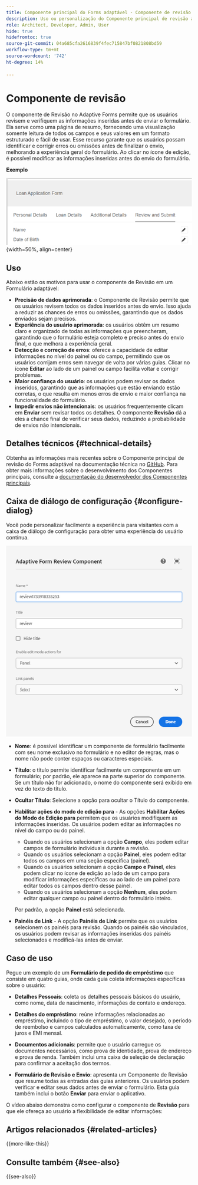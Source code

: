 ```yaml
---
title: Componente principal do Forms adaptável - Componente de revisão
description: Uso ou personalização do Componente principal de revisão adaptável do Forms.
role: Architect, Developer, Admin, User
hide: true
hidefromtoc: true
source-git-commit: 04a685cfa2616839f4fec715847bf0821808bd59
workflow-type: tm+mt
source-wordcount: '742'
ht-degree: 14%

---
```



# Componente de revisão

O componente de Revisão no Adaptive Forms permite que os usuários revisem e verifiquem as informações inseridas antes de enviar o formulário. Ela serve como uma página de resumo, fornecendo uma visualização somente leitura de todos os campos e seus valores em um formato estruturado e fácil de usar. Esse recurso garante que os usuários possam identificar e corrigir erros ou omissões antes de finalizar o envio, melhorando a experiência geral do formulário. Ao clicar no ícone de edição, é possível modificar as informações inseridas antes do envio do formulário.

**Exemplo**

![Componente de revisão](/help/adaptive-forms/assets/review-component.png){width=50%, align=center}

## Uso

Abaixo estão os motivos para usar o componente de Revisão em um Formulário adaptável:

- **Precisão de dados aprimorada**: o Componente de Revisão permite que os usuários revisem todos os dados inseridos antes do envio. Isso ajuda a reduzir as chances de erros ou omissões, garantindo que os dados enviados sejam precisos.
- **Experiência do usuário aprimorada**: os usuários obtêm um resumo claro e organizado de todas as informações que preencheram, garantindo que o formulário esteja completo e preciso antes do envio final, o que melhora a experiência geral.
- **Detecção e correção de erros**: oferece a capacidade de editar informações no nível do painel ou do campo, permitindo que os usuários corrijam erros sem navegar de volta por várias guias. Clicar no ícone **Editar** ao lado de um painel ou campo facilita voltar e corrigir problemas.
- **Maior confiança do usuário**: os usuários podem revisar os dados inseridos, garantindo que as informações que estão enviando estão corretas, o que resulta em menos erros de envio e maior confiança na funcionalidade do formulário.
- **Impedir envios não intencionais**: os usuários frequentemente clicam em **Enviar** sem revisar todos os detalhes. O componente **Revisão** dá a eles a chance final de verificar seus dados, reduzindo a probabilidade de envios não intencionais.


## Detalhes técnicos {#technical-details}

Obtenha as informações mais recentes sobre o Componente principal de revisão do Forms adaptável na documentação técnica no [GitHub](https://github.com/adobe/aem-core-forms-components/tree/master/ui.af.apps/src/main/content/jcr_root/apps/core/fd/components/form/textinput/v1/textinput). Para obter mais informações sobre o desenvolvimento dos Componentes principais, consulte a [documentação do desenvolvedor dos Componentes principais](/help/developing/overview.md).

## Caixa de diálogo de configuração {#configure-dialog}

Você pode personalizar facilmente a experiência para visitantes com a caixa de diálogo de configuração para obter uma experiência do usuário contínua.

![Configurar caixa de diálogo](/help/adaptive-forms/assets/review-component-configure-dialog.png)

- **Nome**: é possível identificar um componente de formulário facilmente com seu nome exclusivo no formulário e no editor de regras, mas o nome não pode conter espaços ou caracteres especiais.

- **Título**: o título permite identificar facilmente um componente em um formulário; por padrão, ele aparece na parte superior do componente. Se um título não for adicionado, o nome do componente será exibido em vez do texto do título.
- **Ocultar Título**: Selecione a opção para ocultar o Título do componente.
- **Habilitar ações do modo de edição para** - As opções **Habilitar Ações do Modo de Edição para** permitem que os usuários modifiquem as informações inseridas. Os usuários podem editar as informações no nível do campo ou do painel.
   - Quando os usuários selecionam a opção **Campo**, eles podem editar campos de formulário individuais durante a revisão.
   - Quando os usuários selecionam a opção **Painel**, eles podem editar todos os campos em uma seção específica (painel).
   - Quando os usuários selecionam a opção **Campo e Painel**, eles podem clicar no ícone de edição ao lado de um campo para modificar informações específicas ou ao lado de um painel para editar todos os campos dentro desse painel.
   - Quando os usuários selecionam a opção **Nenhum**, eles podem editar qualquer campo ou painel dentro do formulário inteiro.

  Por padrão, a opção **Painel** está selecionada.

- **Painéis de Link** - A opção **Painéis de Link** permite que os usuários selecionem os painéis para revisão. Quando os painéis são vinculados, os usuários podem revisar as informações inseridas dos painéis selecionados e modificá-las antes de enviar.

## Caso de uso

Pegue um exemplo de um **Formulário de pedido de empréstimo** que consiste em quatro guias, onde cada guia coleta informações específicas sobre o usuário:

- **Detalhes Pessoais**: coleta os detalhes pessoais básicos do usuário, como nome, data de nascimento, informações de contato e endereço.

- **Detalhes do empréstimo**: reúne informações relacionadas ao empréstimo, incluindo o tipo de empréstimo, o valor desejado, o período de reembolso e campos calculados automaticamente, como taxa de juros e EMI mensal.

- **Documentos adicionais**: permite que o usuário carregue os documentos necessários, como prova de identidade, prova de endereço e prova de renda. Também inclui uma caixa de seleção de declaração para confirmar a aceitação dos termos.

- **Formulário de Revisão e Envio**: apresenta um Componente de Revisão que resume todas as entradas das guias anteriores. Os usuários podem verificar e editar seus dados antes de enviar o formulário. Esta guia também inclui o botão **Enviar** para enviar o aplicativo.

O vídeo abaixo demonstra como configurar o componente de **Revisão** para que ele ofereça ao usuário a flexibilidade de editar informações:

## Artigos relacionados {#related-articles}

{{more-like-this}}

## Consulte também {#see-also}

{{see-also}}

